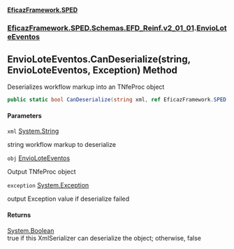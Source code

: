 #### [EficazFramework.SPED](EficazFrameworkSPED.md 'EficazFramework SPED')
### [EficazFramework.SPED.Schemas.EFD_Reinf.v2_01_01](EficazFramework.SPED.Schemas.EFD_Reinf.v2_01_01.md 'EficazFramework.SPED.Schemas.EFD_Reinf.v2_01_01').[EnvioLoteEventos](EficazFramework.SPED.Schemas.EFD_Reinf.v2_01_01/EnvioLoteEventos.md 'EficazFramework.SPED.Schemas.EFD_Reinf.v2_01_01.EnvioLoteEventos')

## EnvioLoteEventos.CanDeserialize(string, EnvioLoteEventos, Exception) Method

Deserializes workflow markup into an TNfeProc object

```csharp
public static bool CanDeserialize(string xml, ref EficazFramework.SPED.Schemas.EFD_Reinf.v2_01_01.EnvioLoteEventos obj, ref System.Exception exception);
```
#### Parameters

<a name='EficazFramework.SPED.Schemas.EFD_Reinf.v2_01_01.EnvioLoteEventos.CanDeserialize(string,EficazFramework.SPED.Schemas.EFD_Reinf.v2_01_01.EnvioLoteEventos,System.Exception).xml'></a>

`xml` [System.String](https://docs.microsoft.com/en-us/dotnet/api/System.String 'System.String')

string workflow markup to deserialize

<a name='EficazFramework.SPED.Schemas.EFD_Reinf.v2_01_01.EnvioLoteEventos.CanDeserialize(string,EficazFramework.SPED.Schemas.EFD_Reinf.v2_01_01.EnvioLoteEventos,System.Exception).obj'></a>

`obj` [EnvioLoteEventos](EficazFramework.SPED.Schemas.EFD_Reinf.v2_01_01/EnvioLoteEventos.md 'EficazFramework.SPED.Schemas.EFD_Reinf.v2_01_01.EnvioLoteEventos')

Output TNfeProc object

<a name='EficazFramework.SPED.Schemas.EFD_Reinf.v2_01_01.EnvioLoteEventos.CanDeserialize(string,EficazFramework.SPED.Schemas.EFD_Reinf.v2_01_01.EnvioLoteEventos,System.Exception).exception'></a>

`exception` [System.Exception](https://docs.microsoft.com/en-us/dotnet/api/System.Exception 'System.Exception')

output Exception value if deserialize failed

#### Returns
[System.Boolean](https://docs.microsoft.com/en-us/dotnet/api/System.Boolean 'System.Boolean')  
true if this XmlSerializer can deserialize the object; otherwise, false